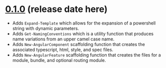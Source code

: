 # [0.1.0]() (release date here)

* Adds `Expand-Template` which allows for the expansion of a powershell string with dynamic parameters.
* Adds `Get-NamingConventions` which is a utility function that produces name variations from an upper camel case name.
* Adds `New-AngularComponent` scaffolding function that creates the associated typescript, html, style, and spec files.
* Adds `New-AngularFeature` scaffolding function that creates the files for a module, bundle, and optional routing module.
